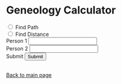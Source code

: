 <html>
<head>
    <h1>Geneology Calculator</h1>
    <script type="module" src="./main.js"></script>
    <script type="module" src="./geneology.js"></script>
    <script type="module" src="./data.js"></script>
</head>
<body>
    <form action="./hanszen-oweek-geneology/main.js">
        <div>
            <input type="radio" id="find-path" name="action" value="find-path">
            <label for="find-path">Find Path</label><br>
            <input type="radio" id="find-distance" name="action" value="find-distance">
            <label for="find-distance">Find Distance</label><br>
        </div>
        <div>
            <label for="person1name">Person 1</label>
            <input type="text" id="person1name" name="person1name" list="people">
        </div>
        <div>
            <label for="person2name">Person 2</label>
            <input type="text" id="person2name" name="person2name" list="people">
        </div>
        <div>
            <label for="submit">Submit</label>
            <input type="submit" id="submit">
        </div>
        <datalist id="people">
                <option value="Internet Explorer"></option>
                <option value="Firefox"></option>
                <option value="Chrome"></option>
                <option value="Opera"></option>
                <option value="Safari"></option>
        </datalist>
        <br>
    </form>
</body>
</html>

[Back to main page](./index.md)